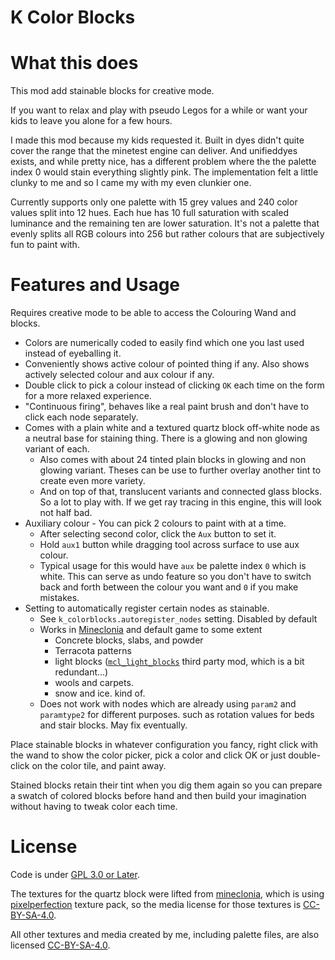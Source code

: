 K Color Blocks
==============

# What this does

This mod add stainable blocks for creative mode.

If you want to relax and play with pseudo Legos for a while or want your kids to leave you alone for a few hours.

I made this mod because my kids requested it. Built in dyes didn't quite cover the range that the minetest engine can deliver.
And unifieddyes exists, and while pretty nice, has a different problem where the the palette index 0 would stain everything slightly pink.
The implementation felt a little clunky to me and so I came my with my even clunkier one.

Currently supports only one palette with 15 grey values and 240 color values split into 12 hues. Each hue has 10 full saturation with scaled luminance and the remaining ten are lower saturation. It's not a palette that evenly splits all RGB colours into 256 but rather colours that are subjectively fun to paint with.

# Features and Usage

Requires creative mode to be able to access the Colouring Wand and blocks.

 * Colors are numerically coded to easily find which one you last used instead of eyeballing it.
 * Conveniently shows active colour of pointed thing if any. Also shows actively selected colour and aux colour if any.
 * Double click to pick a colour instead of clicking `OK` each time on the form for a more relaxed experience.
 * "Continuous firing", behaves like a real paint brush and don't have to click each node separately. 
 * Comes with a plain white and a textured quartz block off-white node as a neutral base for staining thing. There is a glowing and non glowing variant of each.
    * Also comes with about 24 tinted plain blocks in glowing and non glowing variant. Theses can be use to further overlay another tint to create even more variety.
    * And on top of that, translucent variants and connected glass blocks. So a lot to play with. If we get ray tracing in this engine, this will look not half bad.
 * Auxiliary colour - You can pick 2 colours to paint with at a time.
    * After selecting second color, click the `Aux` button to set it.
    * Hold `aux1` button while dragging tool across surface to use aux colour.
    * Typical usage for this would have `aux` be palette index `0` which is white. This can serve as undo feature so you don't have to switch back and forth between the colour you want and `0` if you make mistakes.
 * Setting to automatically register certain nodes as stainable.
    * See `k_colorblocks.autoregister_nodes` setting. Disabled by default
    * Works in [Mineclonia](https://content.minetest.net/packages/ryvnf/mineclonia/) and default game to some extent
        * Concrete blocks, slabs, and powder
        * Terracota patterns
        * light blocks ([`mcl_light_blocks`](https://content.minetest.net/packages/Tony996-source/mcl_light_blocks/) third party mod, which is a bit redundant...)
        * wools and carpets.
        * snow and ice. kind of.
    * Does not work with nodes which are already using `param2` and `paramtype2` for different purposes. such as rotation values for beds and stair blocks. May fix eventually.

Place stainable blocks in whatever configuration you fancy, right click with the wand to show the color picker, pick a color and click OK or just double-click on the color tile, and paint away.

Stained blocks retain their tint when you dig them again so you can prepare a swatch of colored blocks before hand and then build your imagination without having to tweak color each time.

# License

Code is under [GPL 3.0 or Later](https://spdx.org/licenses/GPL-3.0-or-later.html).

The textures for the quartz block were lifted from [mineclonia](https://codeberg.org/mineclonia/mineclonia), which is using [pixelperfection](https://www.planetminecraft.com/texture_pack/131pixel-perfection/) texture pack, so the media license for those textures is [CC-BY-SA-4.0](http://creativecommons.org/licenses/by-sa/4.0/).

All other textures and media created by me, including palette files, are also licensed [CC-BY-SA-4.0](http://creativecommons.org/licenses/by-sa/4.0/).
